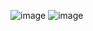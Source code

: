 ![image](https://github.com/user-attachments/assets/8d9b686f-9a73-417f-94a9-e70bf100f5d1)
![image](https://github.com/user-attachments/assets/957c0b8a-a1af-4755-a552-143fa0db9e07)
